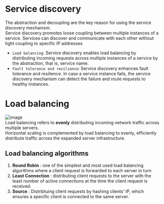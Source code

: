 # Service discovery
The abstraction and decoupling are the key reason for using the service discovery mechanism.<br>
Service discovery promotes loose coupling between multiple instances of a service. Services can discover and communicate with each other without tight coupling to specific IP addresses
- `Load balancing`: Service discovery enables load balancing by distributing incoming requests across multiple instances of a service by the abstraction, that is, service name.
- `Fault tolerance and resilience`: Service discovery enhances fault tolerance and resilience. In case a service instance fails, the service discovery mechanism can detect the failure and route requests to healthy instances.

# Load balancing
![image](https://user-images.githubusercontent.com/67142421/178641574-83f7e9d2-98e5-4996-a2ff-150741741bbe.png)<br>
Load balancing refers to **evenly** distributing incoming network traffic across multiple servers.<br>
Horizontal scaling is complemented by load balancing to evenly, efficiently distribute traffic across the expanded server infrastructure.<br>
## Load balancing algorithms
1. **Round Robin** : one of the simplest and most used load balancing algorithms where a client request is forwarded to each server in turn
2. **Least Connection** : distributing client requests to the server with the least number of active connections at the time the client request is received.
3. **Source** : Distribtuing client requests by hashing clients' IP, which ensures a specific client is connected to the same server. 
